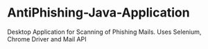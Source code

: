 # AntiPhishing-Java-Application
Desktop Application for Scanning of Phishing Mails. Uses Selenium, Chrome Driver and Mail API
